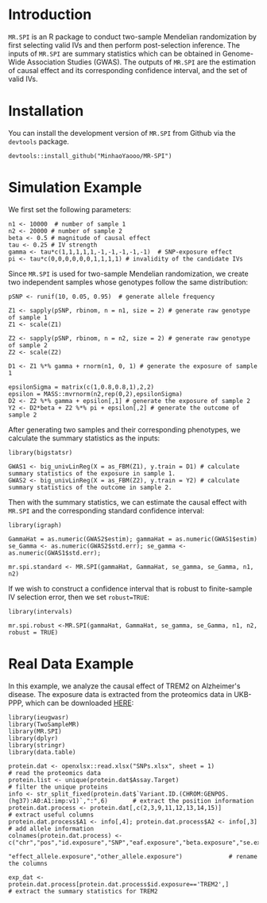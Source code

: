 # Introduction

`MR.SPI` is an R package to conduct two-sample Mendelian randomization by first selecting valid IVs and then perform post-selection inference. The inputs of `MR.SPI` are summary statistics which can be obtained in Genome-Wide Association Studies (GWAS). The outputs of `MR.SPI` are the estimation of causal effect and its corresponding confidence interval, and the set of valid IVs.

# Installation
You can install the development version of `MR.SPI` from Github via the `devtools` package.
```
devtools::install_github("MinhaoYaooo/MR-SPI")
```

# Simulation Example

We first set the following parameters:

```
n1 <- 10000  # number of sample 1
n2 <- 20000 # number of sample 2
beta <- 0.5 # magnitude of causal effect
tau <- 0.25 # IV strength
gamma <- tau*c(1,1,1,1,1,-1,-1,-1,-1,-1)  # SNP-exposure effect
pi <- tau*c(0,0,0,0,0,0,1,1,1,1) # invalidity of the candidate IVs
```

Since `MR.SPI` is used for two-sample Mendelian randomization, we create two independent samples whose genotypes follow the same distribution:

```
pSNP <- runif(10, 0.05, 0.95)  # generate allele frequency

Z1 <- sapply(pSNP, rbinom, n = n1, size = 2) # generate raw genotype of sample 1
Z1 <- scale(Z1)

Z2 <- sapply(pSNP, rbinom, n = n2, size = 2) # generate raw genotype of sample 2
Z2 <- scale(Z2)

D1 <- Z1 %*% gamma + rnorm(n1, 0, 1) # generate the exposure of sample 1

epsilonSigma = matrix(c(1,0.8,0.8,1),2,2)
epsilon = MASS::mvrnorm(n2,rep(0,2),epsilonSigma)
D2 <- Z2 %*% gamma + epsilon[,1] # generate the exposure of sample 2
Y2 <- D2*beta + Z2 %*% pi + epsilon[,2] # generate the outcome of sample 2
```

After generating two samples and their corresponding phenotypes, we calculate the summary statistics as the inputs:

```
library(bigstatsr)

GWAS1 <- big_univLinReg(X = as_FBM(Z1), y.train = D1) # calculate summary statistics of the exposure in sample 1.
GWAS2 <- big_univLinReg(X = as_FBM(Z2), y.train = Y2) # calculate summary statistics of the outcome in sample 2.
```

Then with the summary statistics, we can estimate the causal effect with `MR.SPI` and the corresponding standard confidence interval:

```
library(igraph)

GammaHat = as.numeric(GWAS2$estim); gammaHat = as.numeric(GWAS1$estim) 
se_Gamma <- as.numeric(GWAS2$std.err); se_gamma <- as.numeric(GWAS1$std.err);

mr.spi.standard <- MR.SPI(gammaHat, GammaHat, se_gamma, se_Gamma, n1, n2)
```

If we wish to construct a confidence interval that is robust to finite-sample IV selection error, then we set `robust=TRUE`:

```
library(intervals)

mr.spi.robust <-MR.SPI(gammaHat, GammaHat, se_gamma, se_Gamma, n1, n2, robust = TRUE)
```

# Real Data Example

In this example, we analyze the causal effect of TREM2 on Alzheimer's disease. The exposure data is extracted from the proteomics data in UKB-PPP, which can be downloaded [HERE](https://www.biorxiv.org/content/10.1101/2022.06.17.496443v1.supplementary-material):

```
library(ieugwasr)
library(TwoSampleMR)
library(MR.SPI)
library(dplyr)
library(stringr)
library(data.table)

protein.dat <- openxlsx::read.xlsx("SNPs.xlsx", sheet = 1)                                       # read the proteomics data
protein.list <- unique(protein.dat$Assay.Target)                                                 # filter the unique proteins
info <- str_split_fixed(protein.dat$`Variant.ID.(CHROM:GENPOS.(hg37):A0:A1:imp:v1)`,":",6)       # extract the position information
protein.dat.process <- protein.dat[,c(2,3,9,11,12,13,14,15)]                                     # extract useful columns
protein.dat.process$A1 <- info[,4]; protein.dat.process$A2 <- info[,3]                           # add allele information
colnames(protein.dat.process) <- c("chr","pos","id.exposure","SNP","eaf.exposure","beta.exposure","se.exposure","pval.exposure",
                                   "effect_allele.exposure","other_allele.exposure")             # rename the columns

exp_dat <- protein.dat.process[protein.dat.process$id.exposure=='TREM2',]                        # extract the summary statistics for TREM2
```

